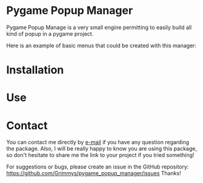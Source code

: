 # Pygame Popup Manager

Pygame Popup Manage is a very small engine permitting to easily build all kind of popup in a pygame project.

Here is an example of basic menus that could be created with this manager:



# Installation


# Use


# Contact

You can contact me directly by [e-mail](mailto:grimmys.programming@gmail.com?subject=[GitHub]%20Pygame%20Popup%20Manager) if you have any question regarding the package.
Also, I will be really happy to know you are using this package, so don't hesitate to share me the link to your project if you tried something!

For suggestions or bugs, please create an issue in the GitHub repository: https://github.com/Grimmys/pygame_popup_manager/issues
Thanks!
